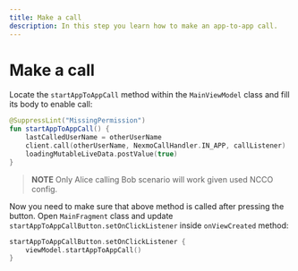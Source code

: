 ```yaml
---
title: Make a call
description: In this step you learn how to make an app-to-app call.
---
```


# Make a call

Locate the `startAppToAppCall` method within the `MainViewModel` class and fill its body to enable call:

```kotlin
@SuppressLint("MissingPermission")
fun startAppToAppCall() {
    lastCalledUserName = otherUserName
    client.call(otherUserName, NexmoCallHandler.IN_APP, callListener)
    loadingMutableLiveData.postValue(true)
}
```

> **NOTE** Only Alice calling Bob scenario will work given used NCCO config.

Now you need to make sure that above method is called after pressing the button. Open `MainFragment` class and update `startAppToAppCallButton.setOnClickListener` inside `onViewCreated` method:

```kotlin
startAppToAppCallButton.setOnClickListener {
    viewModel.startAppToAppCall()
}
```
